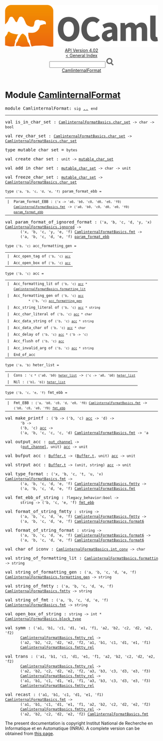 <!-- ((! set title API !)) ((! set documentation !)) ((! set api !)) ((! set nobreadcrumb !)) -->
<div class="api"><header><nav class="toc brand"><a class="brand" href="https://ocaml.org/"><img src="colour-logo-gray.svg" class="svg" alt="OCaml"></a></nav><nav class="toc"><div class="toc_version"><a href="/docs" id="version-select">API Version 4.02</a></div><a href="index.html">&lt; General Index</a><div class="api_search"><input type="text" name="apisearch" id="api_search" oninput="mySearch(false);" onkeypress="this.oninput();" onclick="this.oninput();" onpaste="this.oninput();">
<img src="search_icon.svg" alt="Search" class="svg" onclick="mySearch(false)"></div>
<div id="search_results"></div><div class="toc_title"><a href="#top">CamlinternalFormat</a></div><ul></ul></nav></header>

<h1>Module <a href="type_CamlinternalFormat.html">CamlinternalFormat</a></h1>

<pre><span class="keyword">module</span> CamlinternalFormat: <code class="code"><span class="keyword">sig</span></code> <a href="CamlinternalFormat.html">..</a> <code class="code"><span class="keyword">end</span></code></pre><hr width="100%">

<pre><span id="VALis_in_char_set"><span class="keyword">val</span> is_in_char_set</span> : <code class="type"><a href="CamlinternalFormatBasics.html#TYPEchar_set">CamlinternalFormatBasics.char_set</a> -&gt; char -&gt; bool</code></pre>
<pre><span id="VALrev_char_set"><span class="keyword">val</span> rev_char_set</span> : <code class="type"><a href="CamlinternalFormatBasics.html#TYPEchar_set">CamlinternalFormatBasics.char_set</a> -&gt; <a href="CamlinternalFormatBasics.html#TYPEchar_set">CamlinternalFormatBasics.char_set</a></code></pre>
<pre><span id="TYPEmutable_char_set"><span class="keyword">type</span> <code class="type"></code>mutable_char_set</span> = <code class="type">bytes</code> </pre>


<pre><span id="VALcreate_char_set"><span class="keyword">val</span> create_char_set</span> : <code class="type">unit -&gt; <a href="CamlinternalFormat.html#TYPEmutable_char_set">mutable_char_set</a></code></pre>
<pre><span id="VALadd_in_char_set"><span class="keyword">val</span> add_in_char_set</span> : <code class="type"><a href="CamlinternalFormat.html#TYPEmutable_char_set">mutable_char_set</a> -&gt; char -&gt; unit</code></pre>
<pre><span id="VALfreeze_char_set"><span class="keyword">val</span> freeze_char_set</span> : <code class="type"><a href="CamlinternalFormat.html#TYPEmutable_char_set">mutable_char_set</a> -&gt; <a href="CamlinternalFormatBasics.html#TYPEchar_set">CamlinternalFormatBasics.char_set</a></code></pre>
<pre><code><span id="TYPEparam_format_ebb"><span class="keyword">type</span> <code class="type">('a, 'b, 'c, 'd, 'e, 'f)</code> param_format_ebb</span> = </code></pre><table class="typetable">
<tbody><tr>
<td align="left" valign="top">
<code><span class="keyword">|</span></code></td>
<td align="left" valign="top">
<code><span id="TYPEELTparam_format_ebb.Param_format_EBB"><span class="constructor">Param_format_EBB</span></span> <span class="keyword">:</span> <code class="type">('x -&gt; 'a0, 'b0, 'c0, 'd0, 'e0, 'f0) <a href="CamlinternalFormatBasics.html#TYPEfmt">CamlinternalFormatBasics.fmt</a></code> <span class="keyword">-&gt;</span> <code class="type">('a0, 'b0, 'c0, 'd0, 'e0, 'f0) <a href="CamlinternalFormat.html#TYPEparam_format_ebb">param_format_ebb</a></code></code></td>

</tr></tbody></table>



<pre><span id="VALparam_format_of_ignored_format"><span class="keyword">val</span> param_format_of_ignored_format</span> : <code class="type">('a, 'b, 'c, 'd, 'y, 'x) <a href="CamlinternalFormatBasics.html#TYPEignored">CamlinternalFormatBasics.ignored</a> -&gt;<br>       ('x, 'b, 'c, 'y, 'e, 'f) <a href="CamlinternalFormatBasics.html#TYPEfmt">CamlinternalFormatBasics.fmt</a> -&gt;<br>       ('a, 'b, 'c, 'd, 'e, 'f) <a href="CamlinternalFormat.html#TYPEparam_format_ebb">param_format_ebb</a></code></pre>
<pre><code><span id="TYPEacc_formatting_gen"><span class="keyword">type</span> <code class="type">('b, 'c)</code> acc_formatting_gen</span> = </code></pre><table class="typetable">
<tbody><tr>
<td align="left" valign="top">
<code><span class="keyword">|</span></code></td>
<td align="left" valign="top">
<code><span id="TYPEELTacc_formatting_gen.Acc_open_tag"><span class="constructor">Acc_open_tag</span></span> <span class="keyword">of</span> <code class="type">('b, 'c) <a href="CamlinternalFormat.html#TYPEacc">acc</a></code></code></td>

</tr>
<tr>
<td align="left" valign="top">
<code><span class="keyword">|</span></code></td>
<td align="left" valign="top">
<code><span id="TYPEELTacc_formatting_gen.Acc_open_box"><span class="constructor">Acc_open_box</span></span> <span class="keyword">of</span> <code class="type">('b, 'c) <a href="CamlinternalFormat.html#TYPEacc">acc</a></code></code></td>

</tr></tbody></table>



<pre><code><span id="TYPEacc"><span class="keyword">type</span> <code class="type">('b, 'c)</code> acc</span> = </code></pre><table class="typetable">
<tbody><tr>
<td align="left" valign="top">
<code><span class="keyword">|</span></code></td>
<td align="left" valign="top">
<code><span id="TYPEELTacc.Acc_formatting_lit"><span class="constructor">Acc_formatting_lit</span></span> <span class="keyword">of</span> <code class="type">('b, 'c) <a href="CamlinternalFormat.html#TYPEacc">acc</a> * <a href="CamlinternalFormatBasics.html#TYPEformatting_lit">CamlinternalFormatBasics.formatting_lit</a></code></code></td>

</tr>
<tr>
<td align="left" valign="top">
<code><span class="keyword">|</span></code></td>
<td align="left" valign="top">
<code><span id="TYPEELTacc.Acc_formatting_gen"><span class="constructor">Acc_formatting_gen</span></span> <span class="keyword">of</span> <code class="type">('b, 'c) <a href="CamlinternalFormat.html#TYPEacc">acc</a><br>        * ('b, 'c) <a href="CamlinternalFormat.html#TYPEacc_formatting_gen">acc_formatting_gen</a></code></code></td>

</tr>
<tr>
<td align="left" valign="top">
<code><span class="keyword">|</span></code></td>
<td align="left" valign="top">
<code><span id="TYPEELTacc.Acc_string_literal"><span class="constructor">Acc_string_literal</span></span> <span class="keyword">of</span> <code class="type">('b, 'c) <a href="CamlinternalFormat.html#TYPEacc">acc</a> * string</code></code></td>

</tr>
<tr>
<td align="left" valign="top">
<code><span class="keyword">|</span></code></td>
<td align="left" valign="top">
<code><span id="TYPEELTacc.Acc_char_literal"><span class="constructor">Acc_char_literal</span></span> <span class="keyword">of</span> <code class="type">('b, 'c) <a href="CamlinternalFormat.html#TYPEacc">acc</a> * char</code></code></td>

</tr>
<tr>
<td align="left" valign="top">
<code><span class="keyword">|</span></code></td>
<td align="left" valign="top">
<code><span id="TYPEELTacc.Acc_data_string"><span class="constructor">Acc_data_string</span></span> <span class="keyword">of</span> <code class="type">('b, 'c) <a href="CamlinternalFormat.html#TYPEacc">acc</a> * string</code></code></td>

</tr>
<tr>
<td align="left" valign="top">
<code><span class="keyword">|</span></code></td>
<td align="left" valign="top">
<code><span id="TYPEELTacc.Acc_data_char"><span class="constructor">Acc_data_char</span></span> <span class="keyword">of</span> <code class="type">('b, 'c) <a href="CamlinternalFormat.html#TYPEacc">acc</a> * char</code></code></td>

</tr>
<tr>
<td align="left" valign="top">
<code><span class="keyword">|</span></code></td>
<td align="left" valign="top">
<code><span id="TYPEELTacc.Acc_delay"><span class="constructor">Acc_delay</span></span> <span class="keyword">of</span> <code class="type">('b, 'c) <a href="CamlinternalFormat.html#TYPEacc">acc</a> * ('b -&gt; 'c)</code></code></td>

</tr>
<tr>
<td align="left" valign="top">
<code><span class="keyword">|</span></code></td>
<td align="left" valign="top">
<code><span id="TYPEELTacc.Acc_flush"><span class="constructor">Acc_flush</span></span> <span class="keyword">of</span> <code class="type">('b, 'c) <a href="CamlinternalFormat.html#TYPEacc">acc</a></code></code></td>

</tr>
<tr>
<td align="left" valign="top">
<code><span class="keyword">|</span></code></td>
<td align="left" valign="top">
<code><span id="TYPEELTacc.Acc_invalid_arg"><span class="constructor">Acc_invalid_arg</span></span> <span class="keyword">of</span> <code class="type">('b, 'c) <a href="CamlinternalFormat.html#TYPEacc">acc</a> * string</code></code></td>

</tr>
<tr>
<td align="left" valign="top">
<code><span class="keyword">|</span></code></td>
<td align="left" valign="top">
<code><span id="TYPEELTacc.End_of_acc"><span class="constructor">End_of_acc</span></span></code></td>

</tr></tbody></table>



<pre><code><span id="TYPEheter_list"><span class="keyword">type</span> <code class="type">('a, 'b)</code> heter_list</span> = </code></pre><table class="typetable">
<tbody><tr>
<td align="left" valign="top">
<code><span class="keyword">|</span></code></td>
<td align="left" valign="top">
<code><span id="TYPEELTheter_list.Cons"><span class="constructor">Cons</span></span> <span class="keyword">:</span> <code class="type">'c * ('a0, 'b0) <a href="CamlinternalFormat.html#TYPEheter_list">heter_list</a></code> <span class="keyword">-&gt;</span> <code class="type">('c -&gt; 'a0, 'b0) <a href="CamlinternalFormat.html#TYPEheter_list">heter_list</a></code></code></td>

</tr>
<tr>
<td align="left" valign="top">
<code><span class="keyword">|</span></code></td>
<td align="left" valign="top">
<code><span id="TYPEELTheter_list.Nil"><span class="constructor">Nil</span></span> <span class="keyword">:</span> <code class="type">('b1, 'b1) <a href="CamlinternalFormat.html#TYPEheter_list">heter_list</a></code></code></td>

</tr></tbody></table>



<pre><code><span id="TYPEfmt_ebb"><span class="keyword">type</span> <code class="type">('b, 'c, 'e, 'f)</code> fmt_ebb</span> = </code></pre><table class="typetable">
<tbody><tr>
<td align="left" valign="top">
<code><span class="keyword">|</span></code></td>
<td align="left" valign="top">
<code><span id="TYPEELTfmt_ebb.Fmt_EBB"><span class="constructor">Fmt_EBB</span></span> <span class="keyword">:</span> <code class="type">('a, 'b0, 'c0, 'd, 'e0, 'f0) <a href="CamlinternalFormatBasics.html#TYPEfmt">CamlinternalFormatBasics.fmt</a></code> <span class="keyword">-&gt;</span> <code class="type">('b0, 'c0, 'e0, 'f0) <a href="CamlinternalFormat.html#TYPEfmt_ebb">fmt_ebb</a></code></code></td>

</tr></tbody></table>



<pre><span id="VALmake_printf"><span class="keyword">val</span> make_printf</span> : <code class="type">('b -&gt; ('b, 'c) <a href="CamlinternalFormat.html#TYPEacc">acc</a> -&gt; 'd) -&gt;<br>       'b -&gt;<br>       ('b, 'c) <a href="CamlinternalFormat.html#TYPEacc">acc</a> -&gt;<br>       ('a, 'b, 'c, 'c, 'c, 'd) <a href="CamlinternalFormatBasics.html#TYPEfmt">CamlinternalFormatBasics.fmt</a> -&gt; 'a</code></pre>
<pre><span id="VALoutput_acc"><span class="keyword">val</span> output_acc</span> : <code class="type"><a href="Pervasives.html#TYPEout_channel">out_channel</a> -&gt;<br>       (<a href="Pervasives.html#TYPEout_channel">out_channel</a>, unit) <a href="CamlinternalFormat.html#TYPEacc">acc</a> -&gt; unit</code></pre>
<pre><span id="VALbufput_acc"><span class="keyword">val</span> bufput_acc</span> : <code class="type"><a href="Buffer.html#TYPEt">Buffer.t</a> -&gt; (<a href="Buffer.html#TYPEt">Buffer.t</a>, unit) <a href="CamlinternalFormat.html#TYPEacc">acc</a> -&gt; unit</code></pre>
<pre><span id="VALstrput_acc"><span class="keyword">val</span> strput_acc</span> : <code class="type"><a href="Buffer.html#TYPEt">Buffer.t</a> -&gt; (unit, string) <a href="CamlinternalFormat.html#TYPEacc">acc</a> -&gt; unit</code></pre>
<pre><span id="VALtype_format"><span class="keyword">val</span> type_format</span> : <code class="type">('x, 'b, 'c, 't, 'u, 'v) <a href="CamlinternalFormatBasics.html#TYPEfmt">CamlinternalFormatBasics.fmt</a> -&gt;<br>       ('a, 'b, 'c, 'd, 'e, 'f) <a href="CamlinternalFormatBasics.html#TYPEfmtty">CamlinternalFormatBasics.fmtty</a> -&gt;<br>       ('a, 'b, 'c, 'd, 'e, 'f) <a href="CamlinternalFormatBasics.html#TYPEfmt">CamlinternalFormatBasics.fmt</a></code></pre>
<pre><span id="VALfmt_ebb_of_string"><span class="keyword">val</span> fmt_ebb_of_string</span> : <code class="type">?legacy_behavior:bool -&gt;<br>       string -&gt; ('b, 'c, 'e, 'f) <a href="CamlinternalFormat.html#TYPEfmt_ebb">fmt_ebb</a></code></pre>
<pre><span id="VALformat_of_string_fmtty"><span class="keyword">val</span> format_of_string_fmtty</span> : <code class="type">string -&gt;<br>       ('a, 'b, 'c, 'd, 'e, 'f) <a href="CamlinternalFormatBasics.html#TYPEfmtty">CamlinternalFormatBasics.fmtty</a> -&gt;<br>       ('a, 'b, 'c, 'd, 'e, 'f) <a href="CamlinternalFormatBasics.html#TYPEformat6">CamlinternalFormatBasics.format6</a></code></pre>
<pre><span id="VALformat_of_string_format"><span class="keyword">val</span> format_of_string_format</span> : <code class="type">string -&gt;<br>       ('a, 'b, 'c, 'd, 'e, 'f) <a href="CamlinternalFormatBasics.html#TYPEformat6">CamlinternalFormatBasics.format6</a> -&gt;<br>       ('a, 'b, 'c, 'd, 'e, 'f) <a href="CamlinternalFormatBasics.html#TYPEformat6">CamlinternalFormatBasics.format6</a></code></pre>
<pre><span id="VALchar_of_iconv"><span class="keyword">val</span> char_of_iconv</span> : <code class="type"><a href="CamlinternalFormatBasics.html#TYPEint_conv">CamlinternalFormatBasics.int_conv</a> -&gt; char</code></pre>
<pre><span id="VALstring_of_formatting_lit"><span class="keyword">val</span> string_of_formatting_lit</span> : <code class="type"><a href="CamlinternalFormatBasics.html#TYPEformatting_lit">CamlinternalFormatBasics.formatting_lit</a> -&gt; string</code></pre>
<pre><span id="VALstring_of_formatting_gen"><span class="keyword">val</span> string_of_formatting_gen</span> : <code class="type">('a, 'b, 'c, 'd, 'e, 'f) <a href="CamlinternalFormatBasics.html#TYPEformatting_gen">CamlinternalFormatBasics.formatting_gen</a> -&gt; string</code></pre>
<pre><span id="VALstring_of_fmtty"><span class="keyword">val</span> string_of_fmtty</span> : <code class="type">('a, 'b, 'c, 'd, 'e, 'f) <a href="CamlinternalFormatBasics.html#TYPEfmtty">CamlinternalFormatBasics.fmtty</a> -&gt; string</code></pre>
<pre><span id="VALstring_of_fmt"><span class="keyword">val</span> string_of_fmt</span> : <code class="type">('a, 'b, 'c, 'd, 'e, 'f) <a href="CamlinternalFormatBasics.html#TYPEfmt">CamlinternalFormatBasics.fmt</a> -&gt; string</code></pre>
<pre><span id="VALopen_box_of_string"><span class="keyword">val</span> open_box_of_string</span> : <code class="type">string -&gt; int * <a href="CamlinternalFormatBasics.html#TYPEblock_type">CamlinternalFormatBasics.block_type</a></code></pre>
<pre><span id="VALsymm"><span class="keyword">val</span> symm</span> : <code class="type">('a1, 'b1, 'c1, 'd1, 'e1, 'f1, 'a2, 'b2, 'c2, 'd2, 'e2, 'f2)<br>       <a href="CamlinternalFormatBasics.html#TYPEfmtty_rel">CamlinternalFormatBasics.fmtty_rel</a> -&gt;<br>       ('a2, 'b2, 'c2, 'd2, 'e2, 'f2, 'a1, 'b1, 'c1, 'd1, 'e1, 'f1)<br>       <a href="CamlinternalFormatBasics.html#TYPEfmtty_rel">CamlinternalFormatBasics.fmtty_rel</a></code></pre>
<pre><span id="VALtrans"><span class="keyword">val</span> trans</span> : <code class="type">('a1, 'b1, 'c1, 'd1, 'e1, 'f1, 'a2, 'b2, 'c2, 'd2, 'e2, 'f2)<br>       <a href="CamlinternalFormatBasics.html#TYPEfmtty_rel">CamlinternalFormatBasics.fmtty_rel</a> -&gt;<br>       ('a2, 'b2, 'c2, 'd2, 'e2, 'f2, 'a3, 'b3, 'c3, 'd3, 'e3, 'f3)<br>       <a href="CamlinternalFormatBasics.html#TYPEfmtty_rel">CamlinternalFormatBasics.fmtty_rel</a> -&gt;<br>       ('a1, 'b1, 'c1, 'd1, 'e1, 'f1, 'a3, 'b3, 'c3, 'd3, 'e3, 'f3)<br>       <a href="CamlinternalFormatBasics.html#TYPEfmtty_rel">CamlinternalFormatBasics.fmtty_rel</a></code></pre>
<pre><span id="VALrecast"><span class="keyword">val</span> recast</span> : <code class="type">('a1, 'b1, 'c1, 'd1, 'e1, 'f1) <a href="CamlinternalFormatBasics.html#TYPEfmt">CamlinternalFormatBasics.fmt</a> -&gt;<br>       ('a1, 'b1, 'c1, 'd1, 'e1, 'f1, 'a2, 'b2, 'c2, 'd2, 'e2, 'f2)<br>       <a href="CamlinternalFormatBasics.html#TYPEfmtty_rel">CamlinternalFormatBasics.fmtty_rel</a> -&gt;<br>       ('a2, 'b2, 'c2, 'd2, 'e2, 'f2) <a href="CamlinternalFormatBasics.html#TYPEfmt">CamlinternalFormatBasics.fmt</a></code></pre><div class="copyright">The present documentation is copyright Institut National de Recherche en Informatique et en Automatique (INRIA). A complete version can be obtained from <a href="http://caml.inria.fr/pub/docs/manual-ocaml/">this page</a>.</div></div>